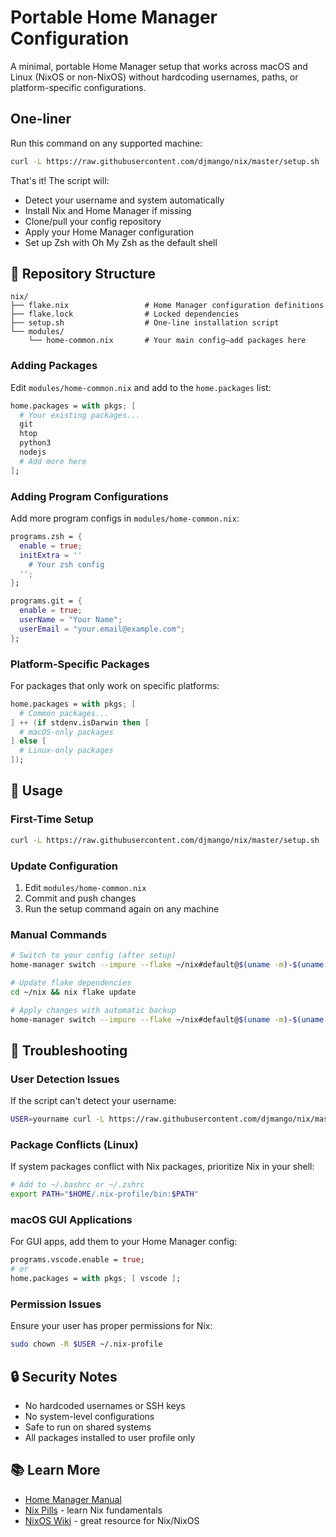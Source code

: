 # Portable Home Manager Configuration

A minimal, portable Home Manager setup that works across macOS and Linux (NixOS or non-NixOS) without hardcoding usernames, paths, or platform-specific configurations.

## One-liner

Run this command on any supported machine:

```bash
curl -L https://raw.githubusercontent.com/djmango/nix/master/setup.sh | sh
```

That's it! The script will:
- Detect your username and system automatically
- Install Nix and Home Manager if missing
- Clone/pull your config repository
- Apply your Home Manager configuration
- Set up Zsh with Oh My Zsh as the default shell

## 📁 Repository Structure

```
nix/
├── flake.nix                 # Home Manager configuration definitions
├── flake.lock                # Locked dependencies
├── setup.sh                  # One-line installation script
└── modules/
    └── home-common.nix       # Your main config—add packages here
```

### Adding Packages

Edit `modules/home-common.nix` and add to the `home.packages` list:

```nix
home.packages = with pkgs; [
  # Your existing packages...
  git
  htop
  python3
  nodejs
  # Add more here
];
```

### Adding Program Configurations

Add more program configs in `modules/home-common.nix`:

```nix
programs.zsh = {
  enable = true;
  initExtra = ''
    # Your zsh config
  '';
};

programs.git = {
  enable = true;
  userName = "Your Name";
  userEmail = "your.email@example.com";
};
```

### Platform-Specific Packages

For packages that only work on specific platforms:

```nix
home.packages = with pkgs; [
  # Common packages...
] ++ (if stdenv.isDarwin then [
  # macOS-only packages
] else [
  # Linux-only packages
]);
```

## 🔄 Usage

### First-Time Setup
```bash
curl -L https://raw.githubusercontent.com/djmango/nix/master/setup.sh | sh
```

### Update Configuration
1. Edit `modules/home-common.nix`
2. Commit and push changes
3. Run the setup command again on any machine

### Manual Commands
```bash
# Switch to your config (after setup)
home-manager switch --impure --flake ~/nix#default@$(uname -m)-$(uname -s | tr '[:upper:]' '[:lower:]')

# Update flake dependencies
cd ~/nix && nix flake update

# Apply changes with automatic backup
home-manager switch --impure --flake ~/nix#default@$(uname -m)-$(uname -s | tr '[:upper:]' '[:lower:]') -b backup
```

## 🐛 Troubleshooting

### User Detection Issues
If the script can't detect your username:
```bash
USER=yourname curl -L https://raw.githubusercontent.com/djmango/nix/master/setup.sh | sh
```

### Package Conflicts (Linux)
If system packages conflict with Nix packages, prioritize Nix in your shell:
```bash
# Add to ~/.bashrc or ~/.zshrc
export PATH="$HOME/.nix-profile/bin:$PATH"
```

### macOS GUI Applications
For GUI apps, add them to your Home Manager config:
```nix
programs.vscode.enable = true;
# or
home.packages = with pkgs; [ vscode ];
```

### Permission Issues
Ensure your user has proper permissions for Nix:
```bash
sudo chown -R $USER ~/.nix-profile
```

## 🔒 Security Notes

- No hardcoded usernames or SSH keys
- No system-level configurations
- Safe to run on shared systems
- All packages installed to user profile only

## 📚 Learn More

- [Home Manager Manual](https://nix-community.github.io/home-manager/)
- [Nix Pills](https://nixos.org/guides/nix-pills/) - learn Nix fundamentals
- [NixOS Wiki](https://nixos.wiki/) - great resource for Nix/NixOS
